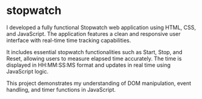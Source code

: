 # stopwatch
I developed a fully functional Stopwatch web application using HTML, CSS, and JavaScript. The application features a clean and responsive user interface with real-time time tracking capabilities.

It includes essential stopwatch functionalities such as Start, Stop, and Reset, allowing users to measure elapsed time accurately. The time is displayed in HH:MM:SS:MS format and updates in real time using JavaScript logic.

This project demonstrates my understanding of DOM manipulation, event handling, and timer functions in JavaScript.
